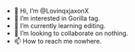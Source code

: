 - 👋 Hi, I’m @LovinqxjaxonX
- 👀 I’m interested in Gorilla tag.
- 🌱 I’m currently learning editing.
- 💞️ I’m looking to collaborate on nothing.
- 📫 How to reach me nowhere.

<!---
LovinqxjaxonX/LovinqxjaxonX is a ✨ special ✨ repository because its `README.md` (this file) appears on your GitHub profile.
You can click the Preview link to take a look at your changes.
--->
